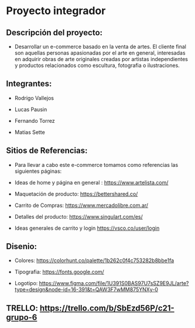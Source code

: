 # Proyecto integrador

## Descripción del proyecto:

- Desarrollar un e-commerce basado en la venta de artes. El cliente final son aquellas personas apasionadas por el arte en general, interesadas en adquirir obras de arte originales creadas por artistas independientes y productos relacionados como escultura, fotografia o ilustraciones.

## Integrantes:

- Rodrigo Vallejos

- Lucas Pausin

- Fernando Torrez

- Matias Sette

## Sitios de Referencias:

- Para llevar a cabo este e-commerce tomamos como referencias las siguientes páginas:

- Ideas de home y página en general : https://www.artelista.com/

- Maquetación de producto: https://bettershared.co/

- Carrito de Compras: https://www.mercadolibre.com.ar/

- Detalles del producto: https://www.singulart.com/es/

- Ideas generales de carrito y login https://vsco.co/user/login

## Disenio:

- Colores: https://colorhunt.co/palette/1b262c0f4c753282b8bbe1fa

- Tipografia: https://fonts.google.com/

- Logotipo: https://www.figma.com/file/1U391S0BAS97U7sSZ9E9JL/arte?type=design&node-id=16-391&t=QAW3F7wMM875YNXy-0

## TRELLO: https://trello.com/b/SbEzd56P/c21-grupo-6
